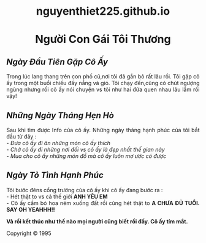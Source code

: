 # nguyenthiet225.github.io
<html5>
  <head>
  <title>Bài Tập Đầu Tiên</title>
  <meta charset="utf-8"/>
  <style>
  h1{
  text-align:center;
  } 
  p{
  text-align:justify;
  }
  </style>
  </head>
  <body>
  <h1>
   Người Con Gái Tôi Thương
</h1>
<h2>
<i>Ngày Đầu Tiên Gặp Cô Ấy</i>
</h2>
<p>
Trong lúc lang thang trên con phố cũ,nơi tôi đã gắn bỏ rất lâu rồi.
Tôi gặp cô ấy trong một buổi chiều đầy nắng và gió. Tôi chạy đến,cũng có chút ngượng ngùng nhưng rồi cô ấy nói chuyện vs tôi như hai đứa quen nhau lâu lắm rồi vậy!
</p>
<h2>
<i>Những Ngày Tháng Hẹn Hò</i>
</h2>
<p>
Sau khi tìm được Info của cô ấy. Những ngày tháng hạnh phúc của tôi bắt đầu từ đây : 
<br>
<em>- Đưa cô ấy đi ăn những món cô ấy thích</em>
<br>
<em>- Chở cô ấy đi những nơi đối vs cô ấy là đẹp nhất thế gian này</em>
<br> 
<em>- Mua cho cô ấy những món đồ mà cô ấy luôn mơ ước có được</em>
</p>  
<h2>
<i>Ngày Tỏ Tình Hạnh Phúc</i>
</h2>
<p>
Tôi bước đêns cổng trường của cô ấy khi cô ấy đang bước ra : 
<br>
- Hét thật to vs cả thế giới <strong>ANH YÊU EM</strong>
<br>
- Cô ấy cầm bó hoa ném xuống đất rồi cũng hét thật to <strong>A CHƯA ĐỦ TUỔI. SAY OH YEAHHH!!</STRONG>
</P>
<P>
<B> Và rồi kết thúc như thế nào mọi người cũng biết rồi đấy. Cô ấy tím mắt.</b>
</p>
<p>Copyright &copy; 1995</p>
</body>
</html5>
